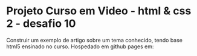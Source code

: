 # Projeto Curso em Video - html & css 2 - desafio 10
Construir um exemplo de artigo sobre um tema conhecido, tendo base html5 ensinado no curso.
Hospedado em github pages em: <a href="https://MateusSilver.github.io/curso-em-video-html-desafio-10/"></a>
